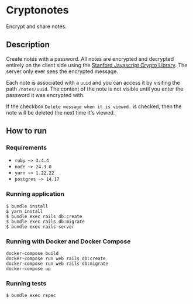 # Cryptonotes

Encrypt and share notes.

## Description

Create notes with a password.
All notes are encrypted and decrypted entirely on the client side
using the [Stanford Javascript Crypto Library](https://bitwiseshiftleft.github.io/sjcl/).
The server only ever sees the encrypted message.

Each note is associated with a `uuid` and you can access it by visiting the path `/notes/uuid`.
The content of the note is not visible until you enter the password it was encrypted with.

If the checkbox `Delete message when it is viewed.` is checked, then the note will be deleted
the next time it's viewed.

## How to run

### Requirements

* `ruby ~> 3.4.4`
* `node ~> 24.3.0`
* `yarn ~> 1.22.22`
* `postgres ~> 14.17`

### Running application

```
$ bundle install
$ yarn install
$ bundle exec rails db:create
$ bundle exec rails db:migrate
$ bundle exec rails server
```

### Running with Docker and Docker Compose

```
docker-compose build
docker-compose run web rails db:create
docker-compose run web rails db:migrate
docker-compose up
```

### Running tests

```
$ bundle exec rspec
```
